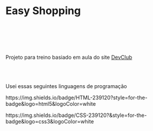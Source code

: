 <h1>Easy Shopping</h1>
<br>
<br>
<br>
<br>
<p>Projeto para treino basiado em aula do site <a href="https://aulas.devclub.com.br/m/courses">DevClub</a></p>
<br>
<br>
<p>Usei essas seguintes linguagens de programação</p>
<p>https://img.shields.io/badge/HTML-239120?style=for-the-badge&logo=html5&logoColor=white</p>
https://img.shields.io/badge/CSS-239120?&style=for-the-badge&logo=css3&logoColor=white
